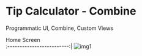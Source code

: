 
# Tip Calculator - Combine
Programmatic UI, Combine, Custom Views

Home Screen                  
:-------------------------:| 
![img1](https://github.com/bahittinn/Tip-Calculator-MVVM-Combine/assets/84408891/76c74a71-0d8c-4ec4-ae8d-2112c8f05b13)
